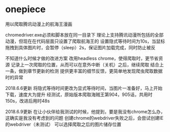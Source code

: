 # onepiece
用以爬取腾讯动漫上的航海王漫画

chromedriver.exe必须和脚本放在同一目录下
理论上支持腾讯动漫所包括的全部动漫，但现在在代码层面只设置了爬取航海王的
设置隐式等待时间为10s，当鼠标拖拽到具体图片时，会暂停（sleep）2s，保证图片加载完成，同时防止被反

不知道什么时候才做的改进方案
改用headless chrome，使得爬取时，更节省资源
记录上一次爬取的位置，从而可以在意外中断（关机）之后，继续爬取
结合上一条，做到章节更新的检测
提供更丰富的细节反馈，更简单地发现爬虫爬取数据时的异常

2018.6.6更新
将隐式等待时间更改为显式等待时间，当图片一准备好，马上开始下载，速度大为提升
经测试，原始版本爬取海贼王第904，905话，共用时150s，改进后用时48s

2018.6.9更新
在让小伙伴给我测试的时候，他提到，要是我没有chrome怎么办，这确实是我没有考虑到的问题
创建chrome的webdriver失败之后，会尝试创建IE的webdriver（未测试）
可以选择爬取之后的图片储存位置
